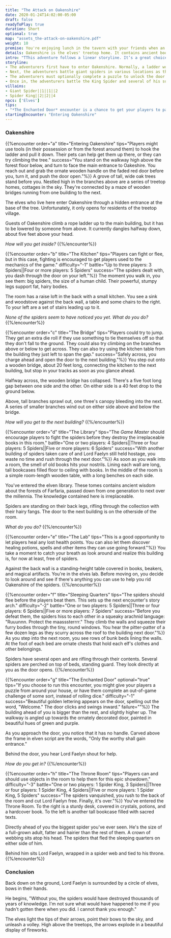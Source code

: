 ```yaml
---
title: "The Attack on Oakenshire"
date: 2020-01-24T14:02:00-05:00
draft: false
readyToPlay: true
duration: Short
optional: true
map: "assets_the-attack-on-oakenshire.pdf"
weight: 10
premise: You're enjoying lunch in the tavern with your friends when an elf bursts through the doors, out of breath with flush red cheeks. "There's been an attack on Oakenshire," he exclaims, "we've been completely overrun with spiders, and they've taken Lord Faelyn hostage!"
details: Oakenshire is the elves' treetop home. It contains ancient books and special magic found nowhere else in Farfaria. Its safety is vital to Farfaria. The elves has always had a warm relationship with the people of the Village, and they need your help.
intro: "TThis adventure follows a linear storyline. It’s a great choice for beginners.<br><br>Oakenshire is located in the heart of the Woods of the West."
storyline:
- The adventurers first have to enter Oakenshire. Normally, a ladder would lowered to allow guests in, but since the village is overrun, they'll need to figure out another way in.
- Next, the adventurers battle giant spiders in various locations as they make their way to the throne room where Lord Faelyn is being held.
- The adventurers must optionally complete a puzzle to unlock the door to the throne room.
- Once in, the adventurers battle the King Spider and several of his subjects to save Lord Faelyn.
villains:
- Giant Spider||1||1||2
- Spider King||2||2||4
npcs: ['Elves']
tips:
- "*The Enchanted Door* encounter is a chance to get your players to participate in an out-of-game challenge. You can skip this for ease or to keep the game shorter if you want."
startingEncounter: "Entering Oakenshire"
---
```


### Oakenshire

{{%encounter order="a" title="Entering Oakenshire" tips="Players might use tools (in their possession or from the forest around them) to hook the ladder and pull it down. Their pets can help get them up there, or they can try climbing the tree." success="You stand on the walkway high above the forest floor below, and turn to face the main entrance to Oakeshire. You reach out and grab the ornate wooden handle on the faded red door before you, turn it, and push the door open."%}}
A grove of tall, wide oak trees stand before you. Nestled high in the branches above are a series of treetop homes, cottages in the sky. They're connected by a maze of wooden bridges running from one building to the next.

The elves who live here enter Oakenshire through a hidden entrance at the base of the tree. Unfortunately, it only opens for residents of the treetop village.

Guests of Oakenshire climb a rope ladder up to the main building, but it has to be lowered by someone from above. It currently dangles halfway down, about five feet above your head.

*How will you get inside?*
{{%/encounter%}}

{{%encounter order="b" title="The Kitchen" tips="Players can fight or flee, but in this case, fighting is encouraged to get players used to the mechanics of the game." difficulty="-1" battle="Up to three players: 3 Spiders||Four or more players: 5 Spiders"  success="The spiders dealt with, you dash through the door on your left."%}}
The moment you walk in, you see them: big spiders, the size of a human child. Their powerful, stumpy legs support fat, hairy bodies.

The room has a raise loft in the back with a small kitchen. You see a sink and woodstove against the back wall, a table and some chairs to the right. To your left are a set of stairs leading up to it.

*None of the spiders seem to have noticed you yet. What do you do?*
{{%/encounter%}}

{{%encounter order="c" title="The Bridge" tips="Players could try to jump. They get an extra die roll if they use something to tie themselves off so that they don't fall to the ground. They could also try climbing on the branches above or below to get across. They can also try using the kitchen table from the building they just left to span the gap." success="Safely across, you charge ahead and open the door to the next building."%}}
You step out onto a wooden bridge, about 20 feet long, connecting the kitchen to the next building, but stop in your tracks as soon as you glance ahead.

Halfway across, the wooden bridge has collapsed. There's a five foot long gap between one side and the other. On either side is a 40 feet drop to the ground below.

Above, tall branches sprawl out, one three's canopy bleeding into the next. A series of smaller branches wind out on either side above and below the bridge.

*How will you get to the next building?*
{{%/encounter%}}

{{%encounter order="d" title="The Library" tips="The *Game Master* should encourage players to fight the spiders before they destroy the irreplaceable books in this room." battle="One or two players: 4 Spiders||Three or four players: 5 Spiders||Five or more players: 6 Spiders" success="With another building of spiders taken care of and Lord Faelyn still held hostage, you waste no time and rush through the next door."%}}
As soon as you walk into a room, the smell of old books hits your nostrils. Lining each wall are long, tall bookcases filled floor to ceiling with books. In the middle of the room is a simple room-length wooden table, with a long benches on each side.

You've entered the elven library. These tomes contains ancient wisdom about the forests of Farfaria, passed down from one generation to next over the millennia. The knowledge contained here is irreplaceable.

Spiders are standing on their back legs, rifling through the collection with their hairy fangs. The door to the next building is on the otherside of the room.

*What do you do?*
{{%/encounter%}}

{{%encounter order="e" title="The Lab" tips="This is a good opportunity to let players heal any lost health points. You can also let them discover healing potions, spells and other items they can use going forward."%}}
You take a moment to catch your breath as look around and realize this building is, for now at least, free of spiders.

Against the back wall is a standing-height table covered in books, beakers, and magical artifacts. You're in the elves lab. Before moving on, you decide to look around and see if there's anything you can use to help you rid Oakenshire of the spiders.
{{%/encounter%}}

{{%encounter order="f" title="Sleeping Quarters" tips="The spiders should flee before the players beat them. This sets up the next encounter's story arch." difficulty="-2" battle="One or two players: 5 Spiders||Three or four players: 6 Spiders||Five or more players: 7 Spiders" success="Before you defeat them, the spiders hiss to each other in a squeaky arachnid language: &quot;Ruuunnn. Protect the maasssterrrr.&quot; They climb the walls and squeeze their furry bodies through the tiny, round windows. You hear the pitter-patter of a few dozen legs as they scurry across the roof to the building next door."%}}
As you step into the next room, you see rows of bunk beds lining the walls. At the foot of each bed are ornate chests that hold each elf's clothes and other belongings.

Spiders have several open and are rifling through their contents. Several spiders are perched on top of beds, standing guard. They look directly at you as the door opens.
{{%/encounter%}}

{{%encounter order="g" title="The Enchanted Door" optional="true" tips="If you choose to run this encounter, you might give your players a puzzle from around your house, or have them complete an out-of-game challenge of some sort, instead of rolling dice." difficulty="-1" success="Beautiful golden lettering appears on the door, spelling out the word, &quot;Welcome.&quot; The door clicks and swings inward." failure=""%}}
The building ahead of you is bigger than the rest, and slightly higher up. The walkway is angled up towards the ornately decorated door, painted in beautiful hues of green and purple.

As you approach the door, you notice that it has no handle. Carved above the frame in elven script are the words, "Only the worthy shall gain entrance."

Behind the door, you hear Lord Faelyn shout for help.

*How do you get in?*
{{%/encounter%}}

{{%encounter order="h" title="The Throne Room" tips="Players can and should use objects in the room to help them for this epic showdown." difficulty="-3" battle="One or two players: 1 Spider King, 3 Spiders||Three or four players: 1 Spider King, 4 Spiders||Five or more players: 1 Spider King, 5 Spiders" success="The spiders vanquished, you rush to the back of the room and cut Lord Faelyn free. Finally, it's over."%}}
You've entered the Throne Room. To the right is a sturdy desk, covered in crystals, potions, and a hardcover book. To the left is another tall bookcase filled with sacred texts.

Directly ahead of you the biggest spider you've ever seen. He's the size of a full-grown adult, fatter and hairier than the rest of them. A crown of webbing sits atop his head. The spiders that fled the sleeping quarters on either side of him.

Behind him sits Lord Faelyn, wrapped in a spider web and tied to his throne.
{{%/encounter%}}

### Conclusion

Back down on the ground, Lord Faelyn is surrounded by a circle of elves, bows in their hands.

He begins, "Without you, the spiders would have destroyed thousands of years of knowledge. I'm not sure what would have happened to me if you hadn't gotten there when you did. I cannot thank you enough."

The elves light the tips of their arrows, point their bows to the sky, and unleash a volley. High above the treetops, the arrows explode in a beautiful display of fireworks.